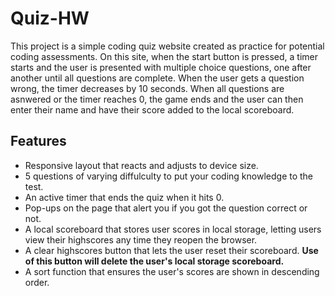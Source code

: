 # Quiz-HW

This project is a simple coding quiz website created as practice for potential coding assessments. On this site, when the start button is pressed, a timer starts and the user is presented with multiple choice questions, one after another until all questions are complete. When the user gets a question wrong, the timer decreases by 10 seconds. When all questions are asnwered or the timer reaches 0, the game ends and the user can then enter their name and have their score added to the local scoreboard.

## Features
* Responsive layout that reacts and adjusts to device size.
* 5 questions of varying diffulculty to put your coding knowledge to the test.
* An active timer that ends the quiz when it hits 0.
* Pop-ups on the page that alert you if you got the question correct or not.
* A local scoreboard that stores user scores in local storage, letting users view their highscores any time they reopen the browser.
* A clear highscores button that lets the user reset their scoreboard. **Use of this button will delete the user's local storage scoreboard.**
* A sort function that ensures the user's scores are shown in descending order.